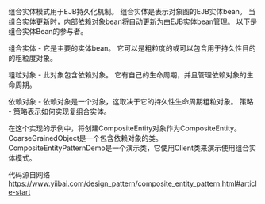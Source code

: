 组合实体模式用于EJB持久化机制。
组合实体是表示对象图的EJB实体bean。
当组合实体更新时，内部依赖对象bean将自动更新为由EJB实体bean管理。
以下是组合实体Bean的参与者。

组合实体 - 它是主要的实体bean。
它可以是粗粒度的或可以包含用于持久性目的的粗粒度对象。

粗粒对象 - 此对象包含依赖对象。
它有自己的生命周期，并且管理依赖对象的生命周期。

依赖对象 - 依赖对象是一个对象，这取决于它的持久性生命周期粗粒对象。
策略 - 策略表示如何实现复组合实体。

在这个实现的示例中，将创建CompositeEntity对象作为CompositeEntity。
CoarseGrainedObject是一个包含依赖对象的类。
CompositeEntityPatternDemo是一个演示类，它使用Client类来演示使用组合实体模式。

代码源自网络
https://www.yiibai.com/design_pattern/composite_entity_pattern.html#article-start